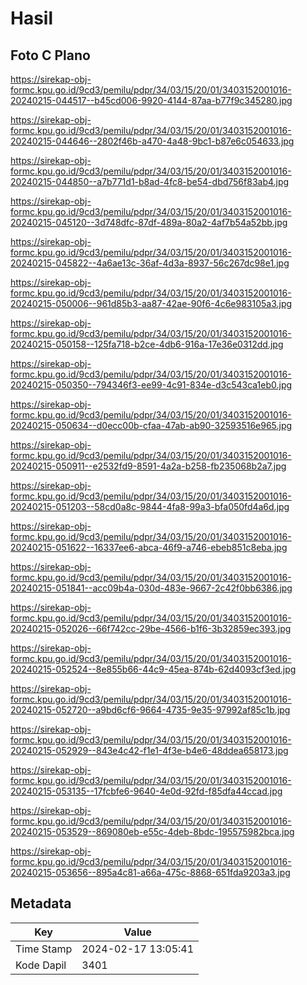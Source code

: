 # Hasil

## Foto C Plano

https://sirekap-obj-formc.kpu.go.id/9cd3/pemilu/pdpr/34/03/15/20/01/3403152001016-20240215-044517--b45cd006-9920-4144-87aa-b77f9c345280.jpg

https://sirekap-obj-formc.kpu.go.id/9cd3/pemilu/pdpr/34/03/15/20/01/3403152001016-20240215-044646--2802f46b-a470-4a48-9bc1-b87e6c054633.jpg

https://sirekap-obj-formc.kpu.go.id/9cd3/pemilu/pdpr/34/03/15/20/01/3403152001016-20240215-044850--a7b771d1-b8ad-4fc8-be54-dbd756f83ab4.jpg

https://sirekap-obj-formc.kpu.go.id/9cd3/pemilu/pdpr/34/03/15/20/01/3403152001016-20240215-045120--3d748dfc-87df-489a-80a2-4af7b54a52bb.jpg

https://sirekap-obj-formc.kpu.go.id/9cd3/pemilu/pdpr/34/03/15/20/01/3403152001016-20240215-045822--4a6ae13c-36af-4d3a-8937-56c267dc98e1.jpg

https://sirekap-obj-formc.kpu.go.id/9cd3/pemilu/pdpr/34/03/15/20/01/3403152001016-20240215-050006--961d85b3-aa87-42ae-90f6-4c6e983105a3.jpg

https://sirekap-obj-formc.kpu.go.id/9cd3/pemilu/pdpr/34/03/15/20/01/3403152001016-20240215-050158--125fa718-b2ce-4db6-916a-17e36e0312dd.jpg

https://sirekap-obj-formc.kpu.go.id/9cd3/pemilu/pdpr/34/03/15/20/01/3403152001016-20240215-050350--794346f3-ee99-4c91-834e-d3c543ca1eb0.jpg

https://sirekap-obj-formc.kpu.go.id/9cd3/pemilu/pdpr/34/03/15/20/01/3403152001016-20240215-050634--d0ecc00b-cfaa-47ab-ab90-32593516e965.jpg

https://sirekap-obj-formc.kpu.go.id/9cd3/pemilu/pdpr/34/03/15/20/01/3403152001016-20240215-050911--e2532fd9-8591-4a2a-b258-fb235068b2a7.jpg

https://sirekap-obj-formc.kpu.go.id/9cd3/pemilu/pdpr/34/03/15/20/01/3403152001016-20240215-051203--58cd0a8c-9844-4fa8-99a3-bfa050fd4a6d.jpg

https://sirekap-obj-formc.kpu.go.id/9cd3/pemilu/pdpr/34/03/15/20/01/3403152001016-20240215-051622--16337ee6-abca-46f9-a746-ebeb851c8eba.jpg

https://sirekap-obj-formc.kpu.go.id/9cd3/pemilu/pdpr/34/03/15/20/01/3403152001016-20240215-051841--acc09b4a-030d-483e-9667-2c42f0bb6386.jpg

https://sirekap-obj-formc.kpu.go.id/9cd3/pemilu/pdpr/34/03/15/20/01/3403152001016-20240215-052026--66f742cc-29be-4566-b1f6-3b32859ec393.jpg

https://sirekap-obj-formc.kpu.go.id/9cd3/pemilu/pdpr/34/03/15/20/01/3403152001016-20240215-052524--8e855b66-44c9-45ea-874b-62d4093cf3ed.jpg

https://sirekap-obj-formc.kpu.go.id/9cd3/pemilu/pdpr/34/03/15/20/01/3403152001016-20240215-052720--a9bd6cf6-9664-4735-9e35-97992af85c1b.jpg

https://sirekap-obj-formc.kpu.go.id/9cd3/pemilu/pdpr/34/03/15/20/01/3403152001016-20240215-052929--843e4c42-f1e1-4f3e-b4e6-48ddea658173.jpg

https://sirekap-obj-formc.kpu.go.id/9cd3/pemilu/pdpr/34/03/15/20/01/3403152001016-20240215-053135--17fcbfe6-9640-4e0d-92fd-f85dfa44ccad.jpg

https://sirekap-obj-formc.kpu.go.id/9cd3/pemilu/pdpr/34/03/15/20/01/3403152001016-20240215-053529--869080eb-e55c-4deb-8bdc-195575982bca.jpg

https://sirekap-obj-formc.kpu.go.id/9cd3/pemilu/pdpr/34/03/15/20/01/3403152001016-20240215-053656--895a4c81-a66a-475c-8868-651fda9203a3.jpg


## Metadata

| Key        | Value               |
| ---------- | ------------------- |
| Time Stamp | 2024-02-17 13:05:41 |
| Kode Dapil | 3401                |



